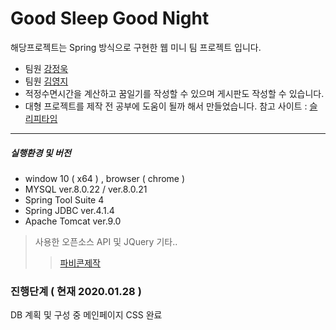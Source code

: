 # Good Sleep Good Night
해당프로젝트는 Spring 방식으로 구현한 웹 미니 팀 프로젝트 입니다.
  - 팀원 [강정욱](https://github.com/JD-jeongwook)
  - 팀원 [김영지](https://github.com/DEV-yeongji)
  - 적정수면시간을 계산하고 꿈일기를 작성할 수 있으며 게시판도 작성할 수 있습니다.
  - 대형 프로젝트를 제작 전 공부에 도움이 될까 해서 만들었습니다. 참고 사이트 : [슬리피타임](https://sleepyti.me/)
---------------------------------------------------
##### 실행환경 및 버전 
  - window 10 ( x64 ) , browser ( chrome )
  - MYSQL ver.8.0.22 / ver.8.0.21  
  - Spring Tool Suite 4 
  - Spring JDBC ver.4.1.4
  - Apache Tomcat ver.9.0   
 > 사용한 오픈소스 API 및 JQuery 기타..  
 >> [파비콘제작](https://www.favicon.cc/)

### 진행단계 ( 현재 2020.01.28 )
DB 계획 및 구성 중
메인페이지 CSS 완료
